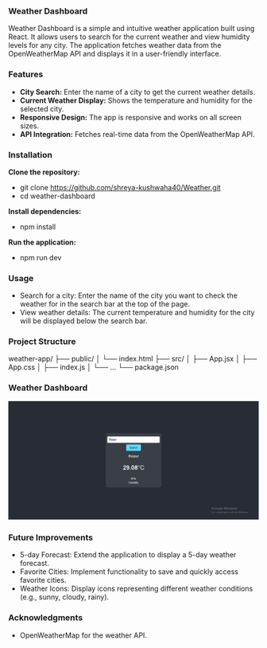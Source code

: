 ### Weather Dashboard
Weather Dashboard is a simple and intuitive weather application built using React. It allows users to search for the current weather and view humidity levels for any city. The application fetches weather data from the OpenWeatherMap API and displays it in a user-friendly interface.

### Features
- **City Search:** Enter the name of a city to get the current weather details.
- **Current Weather Display:** Shows the temperature and humidity for the selected city.
- **Responsive Design:** The app is responsive and works on all screen sizes.
- **API Integration:** Fetches real-time data from the OpenWeatherMap API.

### Installation
**Clone the repository:**
- git clone https://github.com/shreya-kushwaha40/Weather.git
- cd weather-dashboard

**Install dependencies:**
- npm install

**Run the application:**
- npm run dev

### Usage
- Search for a city: Enter the name of the city you want to check the weather for in the search bar at the top of the page.
- View weather details: The current temperature and humidity for the city will be displayed below the search bar.

### Project Structure

weather-app/
├── public/
│   └── index.html
├── src/
│   ├── App.jsx
│   ├── App.css
│   ├── index.js
│   └── ...
└── package.json

### Weather Dashboard
<img src="./src/assets/w.png" alt="">

### Future Improvements
- 5-day Forecast: Extend the application to display a 5-day weather forecast.
- Favorite Cities: Implement functionality to save and quickly access favorite cities.
- Weather Icons: Display icons representing different weather conditions (e.g., sunny, cloudy, rainy).

### Acknowledgments
- OpenWeatherMap for the weather API.
